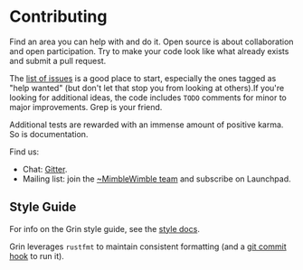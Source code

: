 # Contributing

Find an area you can help with and do it. Open source is about collaboration and open participation. Try to make your code look like what already exists and submit a pull request.

The [list of issues](https://github.com/ignopeverell/grin/issues) is a good place to start, especially the ones tagged as "help wanted" (but don't let that stop you from looking at others).If you're looking for additional ideas, the code includes `TODO` comments for minor to major improvements. Grep is your friend.

Additional tests are rewarded with an immense amount of positive karma. So is documentation.

Find us:

* Chat: [Gitter](https://gitter.im/grin_community/Lobby).
* Mailing list: join the [~MimbleWimble team](https://launchpad.net/~mimblewimble) and subscribe on Launchpad.

## Style Guide

For info on the Grin style guide, see the [style docs](doc/style.md).

Grin leverages `rustfmt` to maintain consistent formatting (and a [git commit hook](doc/style.md) to run it).
